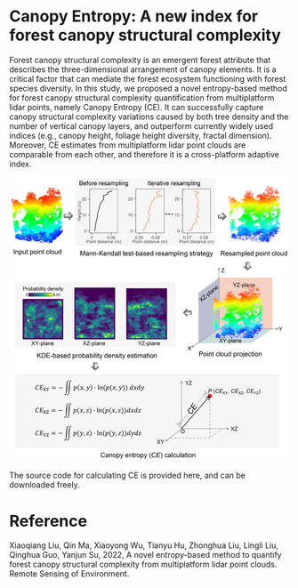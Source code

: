 # Canopy Entropy: A new index for forest canopy structural complexity
Forest canopy structural complexity is an emergent forest attribute that describes the three-dimensional arrangement of canopy elements. It is a critical factor that can mediate the forest ecosystem functioning with forest species diversity. In this study, we proposed a novel entropy-based method for forest canopy structural complexity quantification from multiplatform lidar points, namely Canopy Entropy (CE). It can successfully capture canopy structural complexity variations caused by both tree density and the number of vertical canopy layers, and outperform currently widely used indices (e.g., canopy height, foliage height diversity, fractal dimension). Moreover, CE estimates from multiplatform lidar point clouds are comparable from each other, and therefore it is a cross-platform adaptive index.

![Illustration](./data/Illustration.jpg)

The source code for calculating CE is provided here, and can be downloaded freely.


# Reference
Xiaoqiang Liu, Qin Ma, Xiaoyong Wu, Tianyu Hu, Zhonghua Liu, Lingli Liu, Qinghua Guo, Yanjun Su, 2022, A novel entropy-based method to quantify forest canopy structural complexity from multiplatform lidar point clouds. Remote Sensing of Environment.
